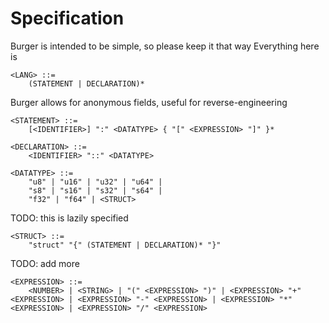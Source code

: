 # Specification
Burger is intended to be simple, so please keep it that way
Everything here is 

```
<LANG> ::=
    (STATEMENT | DECLARATION)*
```

Burger allows for anonymous fields, useful for reverse-engineering
```
<STATEMENT> ::=
    [<IDENTIFIER>] ":" <DATATYPE> { "[" <EXPRESSION> "]" }*
```

```
<DECLARATION> ::=
    <IDENTIFIER> "::" <DATATYPE>
```

```
<DATATYPE> ::=
    "u8" | "u16" | "u32" | "u64" |
    "s8" | "s16" | "s32" | "s64" |
    "f32" | "f64" | <STRUCT>
```

TODO: this is lazily specified
```
<STRUCT> ::=
    "struct" "{" (STATEMENT | DECLARATION)* "}"
```

TODO: add more
```
<EXPRESSION> ::=
    <NUMBER> | <STRING> | "(" <EXPRESSION> ")" | <EXPRESSION> "+" <EXPRESSION> | <EXPRESSION> "-" <EXPRESSION> | <EXPRESSION> "*" <EXPRESSION> | <EXPRESSION> "/" <EXPRESSION> 
```